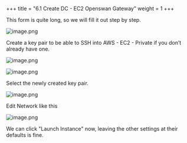 +++
title = "6.1 Create DC - EC2 Openswan Gateway"
weight = 1
+++


This form is quite long, so we will fill it out step by step.


![image.png](/images/004-iv-setup-vpc-dc-resources/006-6-ec2-dc-ec2-openswan-gateway/20-316663-image.png)


Create a key pair to be able to SSH into AWS - EC2 - Private if you don’t already have one.


![image.png](/images/004-iv-setup-vpc-dc-resources/006-6-ec2-dc-ec2-openswan-gateway/20-238253-image.png)


![image.png](/images/004-iv-setup-vpc-dc-resources/006-6-ec2-dc-ec2-openswan-gateway/20-541829-image.png)


Select the newly created key pair.


![image.png](/images/004-iv-setup-vpc-dc-resources/006-6-ec2-dc-ec2-openswan-gateway/20-811813-image.png)


Edit Network like this


![image.png](/images/004-iv-setup-vpc-dc-resources/006-6-ec2-dc-ec2-openswan-gateway/20-149356-image.png)


We can click "Launch Instance" now, leaving the other settings at their defaults is fine.


